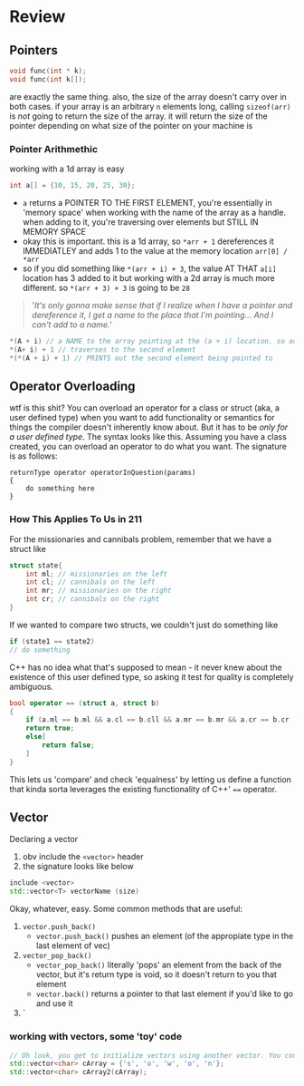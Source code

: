 # Review
## Pointers
```cpp
void func(int * k);
void func(int k[]);

```
are exactly the same thing. also, the size of the array doesn't carry over in both cases. if your array is an arbitrary `n` elements long, calling `sizeof(arr)` is *not* going to return the size of the array. it will return the size of the pointer depending on what size of the pointer on your machine is

### Pointer Arithmethic
working with a 1d array is easy
```cpp
int a[] = {10, 15, 20, 25, 30};
```
* `a` returns a POINTER TO THE FIRST ELEMENT, you're essentially in 'memory space' when working with the name of the array as a handle. when adding to it, you're traversing over elements but STILL IN MEMORY SPACE
* okay this is important. this is a 1d array, so `*arr + 1` dereferences it IMMEDIATLEY and adds 1 to the value at the memory location `arr[0] / *arr`
* so if you did something like `*(arr + i) + 3`, the value AT THAT `a[i]` location has 3 added to it
but working with a 2d array is much more different. so `*(arr + 3) + 3` is going to be `28`
> '*It's only gonna make sense that if I realize when I have a pointer and dereference it, I get a name to the place that I'm pointing... And I can't add to a name.'*  
```cpp
*(A + i) // a NAME to the array pointing at the (a + i) location. so adding to THIS expression lets you traverse over the array
*(A+ i) + 1 // traverses to the second element
*(*(A + i) + 1) // PRINTS out the second element being pointed to
```

## Operator Overloading
wtf is this shit?
You can overload an operator for a class or struct (aka, a user defined type) when you want to add functionality or semantics for things the compiler doesn't inherently know about. But it has to be *only for a user defined type*.
The syntax looks like this. Assuming you have a class created, you can overload an operator to do what you want. The signature is as follows:
```
returnType operator operatorInQuestion(params)
{
    do something here
}
```
### How This Applies To Us in 211

For the missionaries and cannibals problem, remember that we have a struct like
```cpp
struct state{
    int ml; // missionaries on the left
    int cl; // cannibals on the left
    int mr; // missionaries on the right
    int cr; // cannibals on the right
}
```
If we wanted to compare two structs, we couldn't just do something like
```cpp
if (state1 == state2)
// do something
```
C++ has no idea what that's supposed to mean - it never knew about the existence of this user defined type, so asking it test for quality is completely ambiguous.
```cpp
bool operator == (struct a, struct b)
{
    if (a.ml == b.ml && a.cl == b.cll && a.mr == b.mr && a.cr == b.cr )
    return true;
    else[
        return false;
    ]
}
```
This lets us 'compare' and check 'equalness' by letting us define a function that kinda sorta leverages the existing functionality of C++' `==` operator.
## Vector
Declaring a vector
1) obv include the `<vector>` header 
2) the signature looks like below
```cpp
include <vector>
std::vector<T> vectorName (size)
```
Okay, whatever, easy. Some common methods that are useful:
1. `vector.push_back()`
    * `vector.push_back()` pushes an element (of the appropiate type in the last element of vec)
2. `vector_pop_back()` 
    * `vector_pop_back()` literally 'pops' an element from the back of the vector, but it's return type is void, so it doesn't return to you that element
    * `vector.back()` returns a pointer to that last element if you'd like to go and use it
3. `
### working with vectors, some 'toy' code
```cpp
// Oh look, you get to initialize vectors using another vector. You couldn't do that with a regular C array, you'd have to manually do a copy operation.
std::vector<char> cArray = {'s', 'o', 'w', 'o', 'n'};
std::vector<char> cArray2(cArray);
``` 